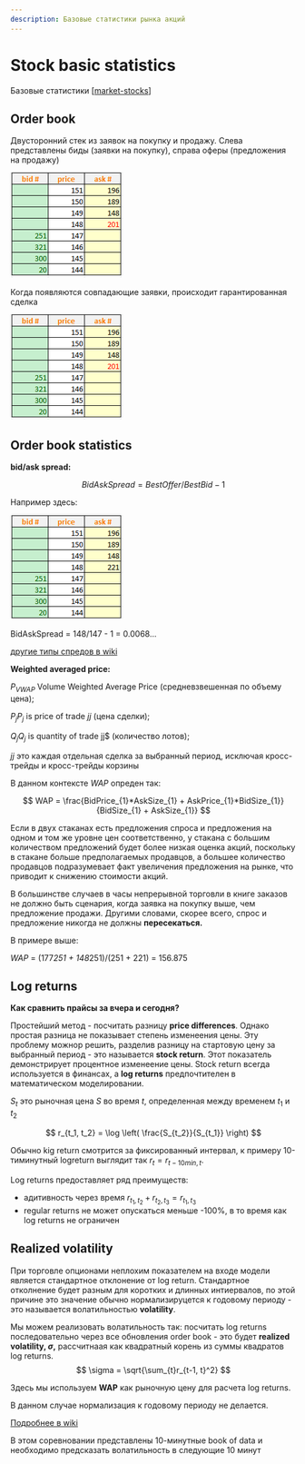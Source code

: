 ```yaml
---
description: Базовые статистики рынка акций
---
```

# Stock basic statistics

Базовые статистики [[market-stocks]]

## Order book

Двусторонний стек из заявок на покупку и продажу. Слева представлены биды (заявки на покупку), справа оферы (предложения на продажу)

![order_book_1](../attachments/2021-08-14-01.png)

Когда появляются совпадающие заявки, происходит гарантированная сделка

![order_book2](../attachments/2021-08-14-02.png)

## Order book statistics

**bid/ask spread:**

$$BidAskSpread = BestOffer/BestBid -1$$

Например здесь:

![order_book_1](../attachments/2021-08-14-03.png)

BidAskSpread = 148/147 - 1 = 0.0068...

[другие типы спредов в wiki](https://en.wikipedia.org/wiki/Bid%E2%80%93ask_spread)

**Weighted averaged price:**

$P_{VWAP}$ Volume Weighted Average Price (средневзвешенная по объему цена);

$P_{j}P_{j}$ is price of trade $jj$ (цена сделки);

$Q_{j}Q_{j}$ is quantity of trade jj$ (количество лотов);

$jj$ это каждая отдельная сделка за выбранный период, исключая кросс-трейды и кросс-трейды корзины

В данном контексте $WAP$ опреден так:

$$ WAP = \frac{BidPrice_{1}*AskSize_{1} + AskPrice_{1}*BidSize_{1}}{BidSize_{1} + AskSize_{1}} $$

Если в двух стаканах есть предложения спроса и предложения на одном и том же уровне цен соответственно, у стакана с большим количеством предложений будет более низкая оценка акций, поскольку в стакане больше предполагаемых продавцов, а большее количество продавцов подразумевает факт увеличения предложения на рынке, что приводит к снижению стоимости акций.

В большинстве случаев в часы непрерывной торговли в книге заказов не должно быть сценария, когда заявка на покупку выше, чем предложение продажи. Другими словами, скорее всего, спрос и предложение никогда не должны **пересекаться.**

В примере выше:

$WAP$  = (177*251 + 148*251)/(251 + 221) = 156.875

## Log returns

**Как сравнить прайсы за вчера и сегодня?**

Простейший метод - посчитать разницу **price differences**. Однако простая разница не показывает степень изменеения цены. Эту проблему можнор решить, разделив разницу на стартовую цену за выбранный период - это называется **stock return**. Этот показатель демонстрирует процентное изменеение цены. Stock return всегда используется в финансах, а **log returns** предпочтителен в математическом моделировании.

$S_t$ это рыночная цена $S$ во время $t$, определенная между временем $t_1$ и $t_2$

$$
r_{t_1, t_2} = \log \left( \frac{S_{t_2}}{S_{t_1}} \right)
$$

Обычно kig return смотрится за фиксированный интервал, к примеру 10-тиминутный logreturn выглядит так $r_t = r_{t - 10 min, t}$.

Log returns предоставляет ряд преимуществ:

- адитивность через время $r_{t_1, t_2} + r_{t_2, t_3} = r_{t_1, t_3}$
- regular returns не может опускаться меньше -100%, в то время как log returns не ограничен

## Realized volatility

При торговле опционами неплохим показателем на входе модели является стандартное отклонение от log return. Стандартное отколнение будет разным для коротких и длинных интиервалов, по этой причине это значение обычно нормализируцется к годовому периоду - это называется волатильностью **volatility**. 

Мы можем реализовать волатильность так: посчитать log returns последовательно через все обновления order book - это будет **realized volatility, $\sigma$,** рассчитнаая как  квадратный корень из суммы квадратов log returns.
$$
\sigma = \sqrt{\sum_{t}r_{t-1, t}^2}
$$

Здесь мы используем **WAP** как рыночную цену для расчета log returns.

В данном случае нормализация к годовому периоду не делается.

[Подробнее в wiki](https://en.wikipedia.org/wiki/Volatility_(finance))

В этом соревновании представлены 10-минутные book of data и необходимо предсказать волатильность в следующие 10 минут

[//begin]: # "Autogenerated link references for markdown compatibility"
[market-stocks]: ../lists/market-stocks "market-stocks"
[//end]: # "Autogenerated link references"